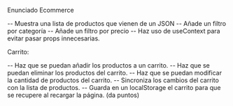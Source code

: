 Enunciado
Ecommerce

 -- Muestra una lista de productos que vienen de un JSON
 -- Añade un filtro por categoría
 -- Añade un filtro por precio
 -- Haz uso de useContext para evitar pasar props innecesarias.

Carrito:

 -- Haz que se puedan añadir los productos a un carrito.
 -- Haz que se puedan eliminar los productos del carrito.
 -- Haz que se puedan modificar la cantidad de productos del carrito.
 -- Sincroniza los cambios del carrito con la lista de productos.
 -- Guarda en un localStorage el carrito para que se recupere al recargar la página. (da puntos)
